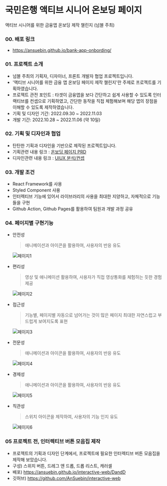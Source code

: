 # 국민은행 액티브 시니어 온보딩 페이지
액티브 시니어를 위한 금융앱 온보딩 제작 챌린지 (넘블 주최)

### 00. 배포 링크
- https://ansuebin.github.io/bank-app-onbording/

### 01. 프로젝트 소개
- 넘블 주최의 기획자, 디자이너, 프론트 개발자 협업 프로젝트입니다.
- '액티브 시니어를 위한 금융 앱 온보딩 페이지 제작 챌린지'란 주제로 프로젝트를 기획하였습니다.
- 프로젝트 관전 포인트 : 타겟이 금융앱을 보다 간단하고 쉽게 사용할 수 있도록 인터랙티브를 컨셉으로 기획하였고, 간단한 동작을 직접 체험해보며 해당 앱의 장점을 이해할 수 있도록 제작하였습니다. 
- 기획 및 디자인 기간: 2022.09.30 ~ 2022.11.03
- 개발 기간: 2022.10.28 ~ 2022.11.06 (약 10일)

### 02. 기획 및 디자인과 협업
- 탄탄한 기획과 디자인을 기반으로 제작된 프로젝트입니다.
- 기획관련 내용 링크 : [온보딩 페이지 PRD](https://sunset-sleet-86e.notion.site/PRD-d904f621fe9b4db0a071a3d531e0f8fc)
- 디자인관련 내용 링크 : [UIUX 분석/컨셉](https://www.notion.so/UIUX-170e1b8cb40f4b24bfc0a8949cef4a16)

### 03. 개발 조건
- React Framework를 사용
- Styled Component 사용
- 인터렉티브 기능에 있어서 라이브러리의 사용을 최대한 지양하고, 자체적으로 기능들을 구현
- Github Action, Github Pages를 활용하여 팀원과 개발 과정 공유 

### 04. 페이지별 구현기능
- 안전성
  > 애니메이션과 아이콘을 활용하여, 사용자의 반응 유도
  
  ![페이지1](https://user-images.githubusercontent.com/101397314/200947499-02d07f67-13b1-4698-9b79-774a312565b0.gif)

- 편리성
  > 영상 및 애니메이션 활용하여, 사용자가 직접 영상통화를 체험하는 듯한 경험 제공
  
  ![페이지2](https://user-images.githubusercontent.com/101397314/200947558-8e825b92-3309-466f-a5eb-0d579bdcf41e.gif)

- 접근성
  > 기능별, 페이지별 자동으로 넘어가는 것이 많은 페이지
  최대한 자연스럽고 부드럽게 보여지도록 표현
  
  ![페이지3](https://user-images.githubusercontent.com/101397314/200947592-97ad0d6c-9347-481c-98cb-142eae336ec2.gif)

- 전문성
  > 애니메이션과 아이콘을 활용하여, 사용자의 반응 유도
  
  ![페이지4](https://user-images.githubusercontent.com/101397314/200947623-b3569543-0697-44ec-a228-2372ba932507.gif)

- 경제성
  > 애니메이션과 아이콘을 활용하여, 사용자의 반응 유도
  
  ![페이지5](https://user-images.githubusercontent.com/101397314/200947650-429fa659-f1dd-4254-9f91-47f9adfa87a8.gif)

- 직관성
  > 스위치 아이콘을 제작하여, 사용자의 기능 인지 유도
  
  ![페이지6](https://user-images.githubusercontent.com/101397314/200947668-f2309f4e-e751-4849-8f1c-2806413f17f4.gif)

### 05 프로젝트 전, 인터렉티브 버튼 모음집 제작
- 프로젝트의 기획과 디자인 단계에서, 프로젝트에 필요한 인터렉티브 버튼 모음집을 제작해 보았습니다.
- 구성) 스위치 버튼, 드레그 앤 드롭, 드롭 리스트, 캐러셀
- 배포) https://ansuebin.github.io/interactive-web/DandD
- 깃허브) https://github.com/AnSuebin/interactive-web
